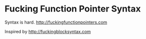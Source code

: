 # Fucking Function Pointer Syntax
Syntax is hard. http://fuckingfunctionpointers.com

Inspired by http://fuckingblocksyntax.com
